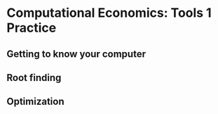 # Computational Economics: Tools 1 Practice

## Getting to know your computer

## Root finding

## Optimization

